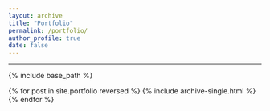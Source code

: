 ```yaml
---
layout: archive
title: "Portfolio"
permalink: /portfolio/
author_profile: true
date: false
---
```

------
{% include base_path %}


{% for post in site.portfolio reversed %}
  {% include archive-single.html %}
{% endfor %}

